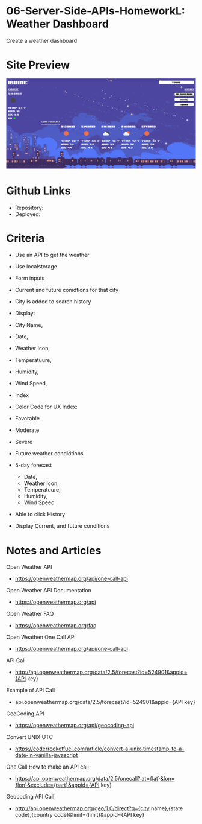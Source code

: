 # 06-Server-Side-APIs-HomeworkL: Weather Dashboard

Create a weather dashboard

# Site Preview
<p align="center">
    <img alt="Site Preview" src="./assets/images/SitePreview.png">
</p>

# Github Links
- Repository: 
- Deployed: 

# Criteria 
- Use an API to get the weather
- Use localstorage
- Form inputs
- Current and future conidtions for that city
 - City is added to search history

- Display: 
 - City Name, 
 - Date, 
 - Weather Icon, 
 - Temperatuure, 
 - Humidity, 
 - Wind Speed, 
 - Index

- Color Code for UX Index: 
 - Favorable
 - Moderate 
 - Severe

- Future weather condidtions
 - 5-day forecast
    - Date, 
    - Weather Icon, 
    - Temperatuure, 
    - Humidity, 
    - Wind Speed

- Able to click History
 - Display Current, and future conditions





# Notes and Articles
Open Weather API
- https://openweathermap.org/api/one-call-api

Open Weather API Documentation
- https://openweathermap.org/api

Open Weather FAQ
- https://openweathermap.org/faq

Open Weathen One Call API
- https://openweathermap.org/api/one-call-api

API Call 
- http://api.openweathermap.org/data/2.5/forecast?id=524901&appid={API key}

Example of API Call
- api.openweathermap.org/data/2.5/forecast?id=524901&appid={API key}

GeoCoding API 
- https://openweathermap.org/api/geocoding-api

Convert UNIX UTC 
- https://coderrocketfuel.com/article/convert-a-unix-timestamp-to-a-date-in-vanilla-javascript


One Call How to make an API call
 - https://api.openweathermap.org/data/2.5/onecall?lat={lat}&lon={lon}&exclude={part}&appid={API key}

Geocoding API Call
 - http://api.openweathermap.org/geo/1.0/direct?q={city name},{state code},{country code}&limit={limit}&appid={API key}
